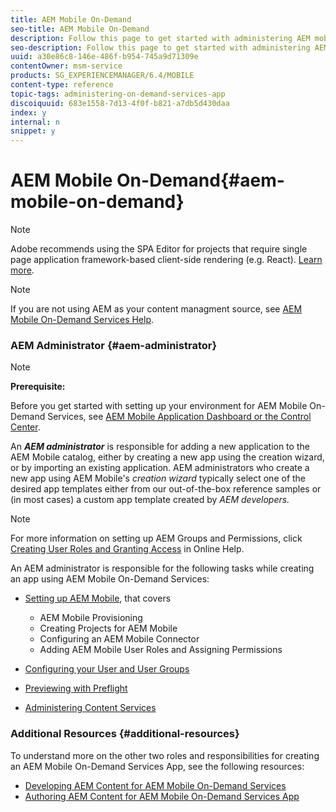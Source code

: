 ```yaml
---
title: AEM Mobile On-Demand
seo-title: AEM Mobile On-Demand
description: Follow this page to get started with administering AEM mobile On-Demand services app. It provides an overview of the roles and responsibilities of an AEM administrator for On-Demand services.
seo-description: Follow this page to get started with administering AEM mobile On-Demand services app. It provides an overview of the roles and responsibilities of an AEM administrator for On-Demand services.
uuid: a30e86c8-146e-486f-b954-745a9d71309e
contentOwner: msm-service
products: SG_EXPERIENCEMANAGER/6.4/MOBILE
content-type: reference
topic-tags: administering-on-demand-services-app
discoiquuid: 683e1558-7d13-4f0f-b821-a7db5d430daa
index: y
internal: n
snippet: y
---
```


# AEM Mobile On-Demand{#aem-mobile-on-demand}

>[!NOTE]
>
>Adobe recommends using the SPA Editor for projects that require single page application framework-based client-side rendering (e.g. React). [Learn more](../../sites/developing/using/spa-overview.md).

>[!NOTE]
>
>If you are not using AEM as your content managment source, see [AEM Mobile On-Demand Services Help](https://helpx.adobe.com/digital-publishing-solution/topics.html).

### AEM Administrator {#aem-administrator}

>[!NOTE]
>
>**Prerequisite:**
>
>Before you get started with setting up your environment for AEM Mobile On-Demand Services, see [AEM Mobile Application Dashboard or the Control Center](../../mobile/using/mobile-apps-ondemand-application-dashboard.md).

An ***AEM administrator*** is responsible for adding a new application to the AEM Mobile catalog, either by creating a new app using the creation wizard, or by importing an existing application. AEM administrators who create a new app using AEM Mobile's *creation wizard* typically select one of the desired app templates either from our out-of-the-box reference samples or (in most cases) a custom app template created by *AEM developers.*

>[!NOTE]
>
>For more information on setting up AEM Groups and Permissions, click [Creating User Roles and Granting Access](https://helpx.adobe.com/digital-publishing-solution/help/account-admin-dps.html) in Online Help.

An AEM administrator is responsible for the following tasks while creating an app using AEM Mobile On-Demand Services:

* [Setting up AEM Mobile](../../mobile/using/aem-mobile-setup.md), that covers

    * AEM Mobile Provisioning
    * Creating Projects for AEM Mobile
    * Configuring an AEM Mobile Connector
    * Adding AEM Mobile User Roles and Assigning Permissions

* [Configuring your User and User Groups](../../mobile/using/aem-mobile-configure-users.md)
* [Previewing with Preflight](../../mobile/using/aem-mobile-manage-ondemand-services.md)
* [Administering Content Services](/mobile/using/content-services)

### Additional Resources {#additional-resources}

To understand more on the other two roles and responsibilities for creating an AEM Mobile On-Demand Services App, see the following resources:

* [Developing AEM Content for AEM Mobile On-Demand Services](../../mobile/using/aem-mobile-on-demand.md)
* [Authoring AEM Content for AEM Mobile On-Demand Services App](../../mobile/using/mobile-apps-ondemand.md)

